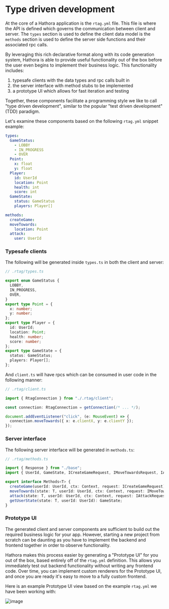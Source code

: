 # Type driven development

At the core of a Hathora application is the `rtag.yml` file. This file is where the API is defined which governs the communication between client and server. The `types` section is used to define the client data model is the `methods` section is used to define the server side functions and their associated rpc calls.

By leveraging this rich declarative format along with its code generation system, Hathora is able to provide useful functionality out of the box before the user even begins to implement their business logic. This functionality includes:

1. typesafe clients with the data types and rpc calls built in
2. the server interface with method stubs to be implemented
3. a prototype UI which allows for fast iteration and testing

Together, these components facilitate a programming style we like to call "type driven development", similar to the popular "test driven development" (TDD) paradigm.

Let's examine these components based on the following `rtag.yml` snippet example:

```yml
types:
  GameStatus:
    - LOBBY
    - IN_PROGRESS
    - OVER
  Point:
    x: float
    y: float
  Player:
    id: UserId
    location: Point
    health: int
    score: int
  GameState:
    status: GameStatus
    players: Player[]

methods:
  createGame:
  moveTowards:
    location: Point
  attack:
    user: UserId
```

### Typesafe clients

The following will be generated inside `types.ts` in both the client and server:

```ts
// .rtag/types.ts

export enum GameStatus {
  LOBBY,
  IN_PROGRESS,
  OVER,
}
export type Point = {
  x: number;
  y: number;
};
export type Player = {
  id: UserId;
  location: Point;
  health: number;
  score: number;
};
export type GameState = {
  status: GameStatus;
  players: Player[];
};
```

And `client.ts` will have rpcs which can be consumed in user code in the following manner:

```ts
// .rtag/client.ts

import { RtagConnection } from "./.rtag/client";

const connection: RtagConnection = getConnection(/* ... */);

document.addEventListener("click", (e: MouseEvent) => {
  connection.moveTowards({ x: e.clientX, y: e.clientY });
});
```

### Server interface

The following server interface will be generated in `methods.ts`:

```ts
// .rtag/methods.ts

import { Response } from "./base";
import { UserId, GameState, ICreateGameRequest, IMoveTowardsRequest, IAttackRequest } from "./types";

export interface Methods<T> {
  createGame(userId: UserId, ctx: Context, request: ICreateGameRequest): T;
  moveTowards(state: T, userId: UserId, ctx: Context, request: IMoveTowardsRequest): Response;
  attack(state: T, userId: UserId, ctx: Context, request: IAttackRequest): Response;
  getUserState(state: T, userId: UserId): GameState;
}
```

### Prototype UI

The generated client and server components are sufficient to build out the required business logic for your app. However, starting a new project from scratch can be daunting as you have to implement the backend and frontend together in order to observe functionality.

Hathora makes this process easier by generating a "Prototype UI" for you out of the box, based entirely off of the `rtag.yml` definition. This allows you immediately test out backend functionality without writing any frontend code. Over time, you can implement custom renderers for the Prototype UI, and once you are ready it's easy to move to a fully custom frontend.

Here is an example Prototype UI view based on the example `rtag.yml` we have been working with:

![image](https://user-images.githubusercontent.com/5400947/149220486-5ce77fe6-d366-46eb-a0b6-c239a4a030cd.png)
